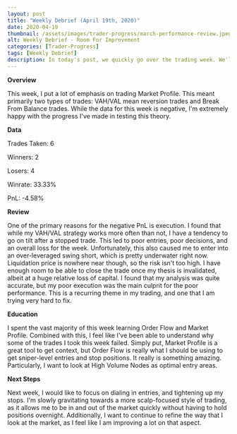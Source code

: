 ```yaml
---
layout: post
title: "Weekly Debrief (April 19th, 2020)"
date: 2020-04-19
thumbnail: /assets/images/trader-progress/march-performance-review.jpeg
alt: Weekly Debrief - Room For Improvement
categories: [Trader-Progress]
tags: [Weekly Debrief]
description: In today's post, we quickly go over the trading week. We'll talk about some of the positives, negatives, and steps needed to improve.
---
```


**Overview**

This week, I put a lot of emphasis on trading Market Profile. This meant primarily two types of trades: VAH/VAL mean reversion trades and Break From Balance trades. While the data for this week is negative, I'm extremely happy with the progress I've made in testing this theory.

**Data**

Trades Taken: 6

Winners: 2

Losers: 4

Winrate: 33.33%

PnL: -4.58%

**Review**

One of the primary reasons for the negative PnL is execution. I found that while my VAH/VAL strategy works more often than not, I have a tendency to go on tilt after a stopped trade. This led to poor entries, poor decisions, and an overall loss for the week. Unfortunately, this also caused me to enter into an over-leveraged swing short, which is pretty underwater right now. Liquidation price is nowhere near though, so the risk isn't too high. I have enough room to be able to close the trade once my thesis is invalidated, albeit at a huge relative loss of capital. I found that my analysis was quite accurate, but my poor execution was the main culprit for the poor performance. This is a recurring theme in my trading, and one that I am trying very hard to fix.


**Education**

I spent the vast majority of this week learning Order Flow and Market Profile. Combined with this, I feel like I've been able to understand why some of the trades I took this week failed. Simply put, Market Profile is a great tool to get context, but Order Flow is really what I should be using to get sniper-level entries and stop positions. It really is something amazing. Particularly, I want to look at High Volume Nodes as optimal entry areas.

**Next Steps**

Next week, I would like to focus on dialing in entries, and tightening up my stops. I'm slowly gravitating towards a more scalp-focused style of trading, as it allows me to be in and out of the market quickly without having to hold positions overnight. Additionally, I want to continue to refine the way that I look at the market, as I feel like I am improving a lot on that aspect.
